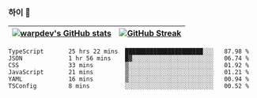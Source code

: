 
### 하이 👋
[![warpdev's GitHub stats](https://github-readme-stats.vercel.app/api?username=warpdev&show_icons=true&theme=vue-dark)](#) |[![GitHub Streak](https://github-readme-streak-stats.herokuapp.com/?user=warpdev&theme=dark)](#)
--- | --- |
<!--START_SECTION:waka-->

```text
TypeScript       25 hrs 22 mins  ██████████████████████░░░   87.98 %
JSON             1 hr 56 mins    █▓░░░░░░░░░░░░░░░░░░░░░░░   06.74 %
CSS              33 mins         ▒░░░░░░░░░░░░░░░░░░░░░░░░   01.92 %
JavaScript       21 mins         ▒░░░░░░░░░░░░░░░░░░░░░░░░   01.21 %
YAML             16 mins         ▒░░░░░░░░░░░░░░░░░░░░░░░░   00.94 %
TSConfig         8 mins          ░░░░░░░░░░░░░░░░░░░░░░░░░   00.52 %
```

<!--END_SECTION:waka-->

<!--
**warpdev/warpdev** is a ✨ _special_ ✨ repository because its `README.md` (this file) appears on your GitHub profile.

Here are some ideas to get you started:

- 🔭 I’m currently working on ...
- 🌱 I’m currently learning ...
- 👯 I’m looking to collaborate on ...
- 🤔 I’m looking for help with ...
- 💬 Ask me about ...
- 📫 How to reach me: ...
- 😄 Pronouns: ...
- ⚡ Fun fact: ...
-->
